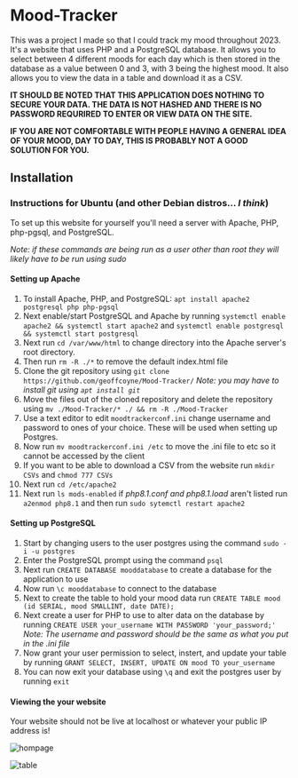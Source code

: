 # Mood-Tracker
This was a project I made so that I could track my mood throughout 2023. It's a website that uses PHP and a PostgreSQL database. It allows you to select between 4 different moods for each day which is then stored in the database as a value between 0 and 3, with 3 being the highest mood. It also allows you to view the data in a table and download it as a CSV.

**IT SHOULD BE NOTED THAT THIS APPLICATION DOES NOTHING TO SECURE YOUR DATA. THE DATA IS NOT HASHED AND THERE IS NO PASSWORD REQURIRED TO ENTER OR VIEW DATA ON THE SITE.**

**IF YOU ARE NOT COMFORTABLE WITH PEOPLE HAVING A GENERAL IDEA OF YOUR MOOD, DAY TO DAY, THIS IS PROBABLY NOT A GOOD SOLUTION FOR YOU.**

## Installation
### Instructions for Ubuntu (and other Debian distros... *I think*)
To set up this website for yourself you'll need a server with Apache, PHP, php-pgsql, and PostgreSQL. 

*Note: if these commands are being run as a user other than root they will likely have to be run using sudo*
#### Setting up Apache
1. To install Apache, PHP, and PostgreSQL: `apt install apache2 postgresql php php-pgsql`
2. Next enable/start PostgreSQL and Apache by running `systemctl enable apache2 && systemctl start apache2` and `systemctl enable postgresql && systemctl start postgresql`
3. Next run `cd /var/www/html` to change directory into the Apache server's root directory. 
4. Then run `rm -R ./*` to remove the default index.html file
5. Clone the git repository using `git clone https://github.com/geoffcoyne/Mood-Tracker/` *Note: you may have to install git using `apt install git`*
6. Move the files out of the cloned repository and delete the repository using `mv ./Mood-Tracker/* ./ && rm -R ./Mood-Tracker`
8. Use a text editor to edit `moodtrackerconf.ini` change username and password to ones of your choice. These will be used when setting up Postgres.
9. Now run `mv moodtrackerconf.ini /etc` to move the .ini file to etc so it cannot be accessed by the client 
10. If you want to be able to download a CSV from the website run `mkdir CSVs` and `chmod 777 CSVs`
11. Next run `cd /etc/apache2`
12. Next run `ls mods-enabled` if *php8.1.conf and php8.1.load* aren't listed run `a2enmod php8.1` and then run `sudo sytemctl restart apache2`

#### Setting up PostgreSQL
1. Start by changing users to the user postgres using the command `sudo -i -u postgres`
2. Enter the PostgreSQL prompt using the command `psql` 
3. Next run `CREATE DATABASE mooddatabase` to create a database for the application to use
4. Now run `\c mooddatabase` to connect to the database
5. Next to create the table to hold your mood data run `CREATE TABLE mood  (id SERIAL, mood SMALLINT, date DATE);`
6. Next create a user for PHP to use to alter data on the database by running `CREATE USER your_username WITH PASSWORD 'your_password;'` *Note: The username and password should be the same as what you put in the .ini file*
7. Now grant your user permission to select, instert, and update your table by running `GRANT SELECT, INSERT, UPDATE ON mood TO your_username`
7. You can now exit your database using `\q` and exit the postgres user by running `exit`

#### Viewing the your website
Your website should not be live at localhost or whatever your public IP address is! 

![hompage](https://user-images.githubusercontent.com/9003050/212434891-b5564491-1de5-4758-953f-b2f81fb0a449.png)

![table](https://user-images.githubusercontent.com/9003050/212434892-e95db4d8-166c-4f9f-a7fd-566533418756.png)

